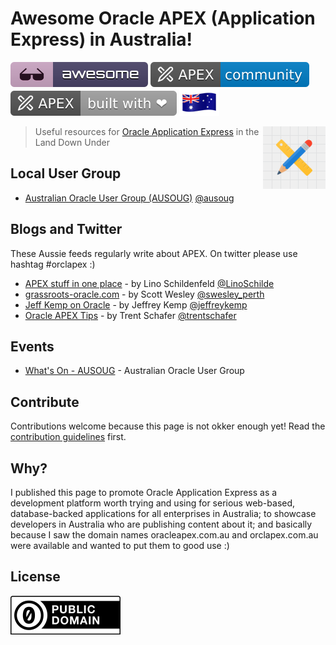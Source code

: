 # Awesome Oracle APEX (Application Express) in Australia!

[![Awesome](image/awesome.svg)](https://github.com/sindresorhus/awesome) [![APEX Community](image/apex-community.svg)](https://github.com/Dani3lSun/apex-github-badges)
[![APEX Built with Love](image/apex-built-with-love.svg)](https://github.com/Dani3lSun/apex-github-badges) ![Australia](image/australia-flag-waving-icon-64.png)

[<img src="image/apex-logo.svg" align="right" width="100">](https://apex.oracle.com)

> Useful resources for [Oracle Application Express](https://apex.oracle.com) in the Land Down Under

## Local User Group

- [Australian Oracle User Group (AUSOUG)](https://ausoug.org.au) [@ausoug](https://twitter.com/ausoug)

## Blogs and Twitter

These Aussie feeds regularly write about APEX. On twitter please use hashtag #orclapex :)

- [APEX stuff in one place](https://lschilde.blogspot.com/) -  by Lino Schildenfeld [@LinoSchilde](https://twitter.com/LinoSchilde)
- [grassroots-oracle.com](http://www.grassroots-oracle.com) - by Scott Wesley [@swesley_perth](https://twitter.com/swesley_perth)
- [Jeff Kemp on Oracle](https://jeffkemponoracle.com) - by Jeffrey Kemp [@jeffreykemp](https://twitter.com/jeffreykemp)
- [Oracle APEX Tips](https://apextips.blogspot.com) - by Trent Schafer [@trentschafer](https://twitter.com/trentschafer)

## Events

- [What's On - AUSOUG](https://www.ausoug.org.au/whats-on/) - Australian Oracle User Group

## Contribute

Contributions welcome because this page is not okker enough yet! Read the [contribution guidelines](CONTRIBUTING.md) first.

## Why?

I published this page to promote Oracle Application Express as a development platform worth trying and using for serious web-based, database-backed applications for all enterprises in Australia; to showcase developers in Australia who are publishing content about it; and basically because I saw the domain names oracleapex.com.au and orclapex.com.au were available and wanted to put them to good use :)

## License

![CC0](image/public-domain.svg)
